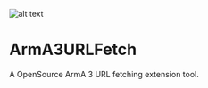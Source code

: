 ![alt text](https://img2.picload.org/image/dgdiaori/a3uf_transparent_icon_x64.png)
# ArmA3URLFetch

A OpenSource ArmA 3 URL fetching extension tool.
